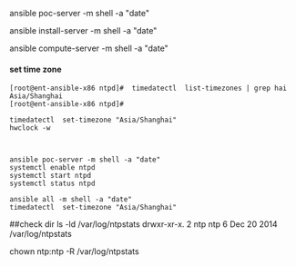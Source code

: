 
ansible poc-server -m shell -a "date"


ansible install-server -m shell -a "date"

ansible compute-server -m shell -a "date"


#### set time zone
``` shell
[root@ent-ansible-x86 ntpd]#  timedatectl  list-timezones | grep hai
Asia/Shanghai
[root@ent-ansible-x86 ntpd]#

timedatectl  set-timezone "Asia/Shanghai"
hwclock -w



ansible poc-server -m shell -a "date"
systemctl enable ntpd
systemctl start ntpd
systemctl status ntpd

ansible all -m shell -a "date"
timedatectl  set-timezone "Asia/Shanghai"

```

##check dir
ls -ld /var/log/ntpstats
drwxr-xr-x. 2 ntp ntp 6 Dec 20  2014 /var/log/ntpstats

chown ntp:ntp -R /var/log/ntpstats
